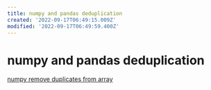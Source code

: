```yaml
---
title: numpy and pandas deduplication
created: '2022-09-17T06:49:15.009Z'
modified: '2022-09-17T06:49:59.400Z'
---
```


# numpy and pandas deduplication

[numpy remove duplicates from array](https://datascienceparichay.com/article/numpy-remove-duplicates-from-array/#:~:text=Use%20the%20np.unique%20%28%29%20function%20to%20remove%20duplicates,remove%20duplicate%20columns%20from%20a%202-D%20Numpy%20array.)


